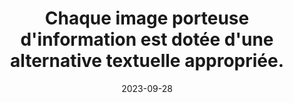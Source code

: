 ---
N: '113'
Rubrique: Images et médias
title: Chaque image porteuse d'information est dotée d'une alternative textuelle appropriée. 
detail: Chaque image porteuse d'information est dotée d'une alternative textuelle appropriée. 
abstract: 
categories: [" Images et médias"]
agrege: O4113-E024
opquast: '4 113'
indiceebook: '24'
description: "Règle n° 024"
weight:  024
actif: '1'
layout: rules
date: 2023-09-28
tags: ["", ""]
objectif: ["", ""]
Meo: [""]
Controle: ""
Source: ["Opquast"]
Referential: [""]
Steps: ["", ""]
---